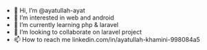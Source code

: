 - 👋 Hi, I’m @ayatullah-ayat
- 👀 I’m interested in web and android
- 🌱 I’m currently learning php & laravel
- 💞️ I’m looking to collaborate on laravel project
- 📫 How to reach me linkedin.com/in/ayatullah-khamini-998084a5

<!---
ayatullah-ayat/ayatullah-ayat is a ✨ special ✨ repository because its `README.md` (this file) appears on your GitHub profile.
You can click the Preview link to take a look at your changes.
--->
